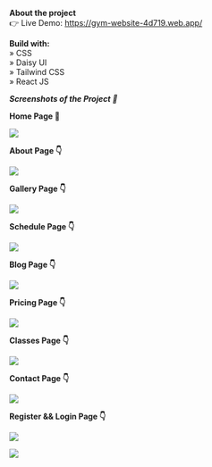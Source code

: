 **About the project** <br />
👉 Live Demo: https://gym-website-4d719.web.app/

**Build with:** <br />
» CSS <br />
» Daisy UI <br />
» Tailwind CSS <br />
» React JS <br />

**_Screenshots of the Project 📸_**

**Home Page 🏡** <br />

![](./full%20page%20ss/Sk-GYM-Website.png)

**About Page 👇** <br />

![](./full%20page%20ss/Sk-GYM-Website1.png)

**Gallery Page 👇** <br />

![](./full%20page%20ss/Sk-GYM-Website2.png)

**Schedule Page 👇** <br />

![](./full%20page%20ss/Sk-GYM-Website4.png)

**Blog Page 👇** <br />

![](./full%20page%20ss/Sk-GYM-Website5.png)

**Pricing Page 👇** <br />

![](./full%20page%20ss/Sk-GYM-Website6.png)

**Classes Page 👇** <br />

![](./full%20page%20ss/Sk-GYM-Website7.png)

**Contact Page 👇** <br />

![](./full%20page%20ss/Sk-GYM-Website8.png)

**Register && Login Page 👇** <br />

![](./full%20page%20ss/Sk-GYM-Website10.png)

![](./full%20page%20ss/Sk-GYM-Website11.png)

